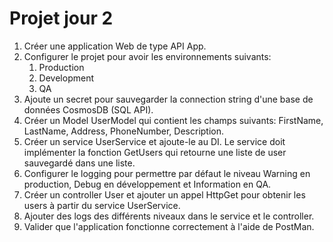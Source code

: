 # Projet jour 2
1.  Créer une application Web de type API App.
2.  Configurer le projet pour avoir les environnements suivants:
    1.  Production
    2.  Development
    3.  QA
3.  Ajoute un secret pour sauvegarder la connection string d'une base de données CosmosDB (SQL API).
4.  Créer un Model UserModel qui contient les champs suivants: FirstName, LastName, Address, PhoneNumber, Description.
5.  Créer un service UserService et ajoute-le au DI. Le service doit implémenter la fonction GetUsers qui retourne une liste de user sauvegardé dans une liste.
6.  Configurer le logging pour permettre par défaut le niveau Warning en production, Debug en développement et Information en QA.
7.  Créer un controller User et ajouter un appel HttpGet pour obtenir les users à partir du service UserService.
8.  Ajouter des logs des différents niveaux dans le service et le controller.
9.  Valider que l'application fonctionne correctement à l'aide de PostMan.